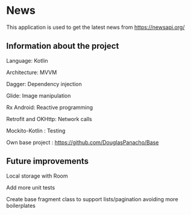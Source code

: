 # News

This application is used to get the latest news from https://newsapi.org/

## Information about the project

Language: Kotlin

Architecture: MVVM

Dagger: Dependency injection

Glide: Image manipulation

Rx Android: Reactive programming

Retrofit and OKHttp: Network calls

Mockito-Kotlin : Testing

Own base project : https://github.com/DouglasPanacho/Base

## Future improvements

Local storage with Room

Add more unit tests

Create base fragment class to support lists/pagination
avoiding more boilerplates 

